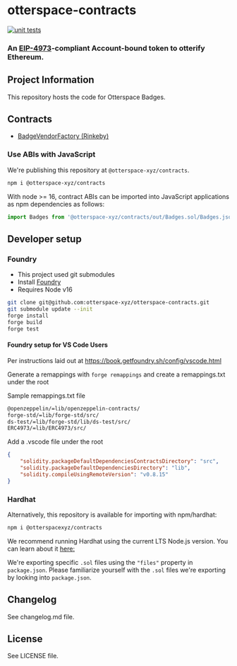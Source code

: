 # otterspace-contracts

[![unit tests](https://github.com/otterspace-xyz/otterspace-contracts/actions/workflows/main.yml/badge.svg)](https://github.com/otterspace-xyz/otterspace-contracts/actions/workflows/main.yml)

### An [EIP-4973](https://github.com/ethereum/EIPs/pull/4973)-compliant Account-bound token to otterify Ethereum.

## Project Information

This repository hosts the code for Otterspace Badges.

## Contracts

-   [BadgeVendorFactory (Rinkeby)](https://rinkeby.etherscan.io/address/0x0ec999881841940c684438b42f648986295b5aa8)

### Use ABIs with JavaScript

We're publishing this repository at `@otterspace-xyz/contracts`.

```bash
npm i @otterspace-xyz/contracts
```

With node >= 16, contract ABIs can be imported into JavaScript applications as npm dependencies as follows:

```js
import Badges from '@otterspace-xyz/contracts/out/Badges.sol/Badges.json' assert { type: 'json' }
```

## Developer setup

### Foundry

-   This project used git submodules
-   Install [Foundry](https://book.getfoundry.sh/getting-started/installation.html)
-   Requires Node v16

```bash
git clone git@github.com:otterspace-xyz/otterspace-contracts.git
git submodule update --init
forge install
forge build
forge test
```

#### Foundry setup for VS Code Users

Per instructions laid out at https://book.getfoundry.sh/config/vscode.html

Generate a remappings with `forge remappings` and create a remappings.txt under the root

Sample remappings.txt file

```txt
@openzeppelin/=lib/openzeppelin-contracts/
forge-std/=lib/forge-std/src/
ds-test/=lib/forge-std/lib/ds-test/src/
ERC4973/=lib/ERC4973/src/
```

Add a .vscode file under the root

```json
{
    "solidity.packageDefaultDependenciesContractsDirectory": "src",
    "solidity.packageDefaultDependenciesDirectory": "lib",
    "solidity.compileUsingRemoteVersion": "v0.8.15"
}
```

### Hardhat

Alternatively, this repository is available for importing with npm/hardhat:

```bash
npm i @otterspacexyz/contracts
```

We recommend running Hardhat using the current LTS Node.js version. You can learn about it [here:](https://nodejs.org/en/about/releases/)

We're exporting specific `.sol` files using the `"files"` property in
`package.json`. Please familiarize yourself with the `.sol` files we're
exporting by looking into `package.json`.

## Changelog

See changelog.md file.

## License

See LICENSE file.
